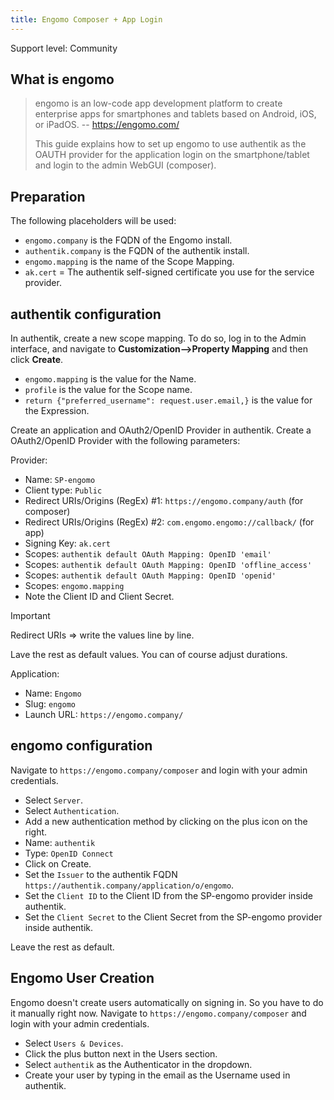 ```yaml
---
title: Engomo Composer + App Login
---
```


<span class="badge badge--secondary">Support level: Community</span>

## What is engomo

> engomo is an low-code app development platform to create enterprise apps for smartphones and tablets based on Android, iOS, or iPadOS.
> -- https://engomo.com/
>
> This guide explains how to set up engomo to use authentik as the OAUTH provider for the application login on the smartphone/tablet and login to the admin WebGUI (composer).

## Preparation

The following placeholders will be used:

-   `engomo.company` is the FQDN of the Engomo install.
-   `authentik.company` is the FQDN of the authentik install.
-   `engomo.mapping` is the name of the Scope Mapping.
-   `ak.cert` = The authentik self-signed certificate you use for the service provider.

## authentik configuration

In authentik, create a new scope mapping. To do so, log in to the Admin interface, and navigate to **Customization-->Property Mapping** and then click **Create**.

-   `engomo.mapping` is the value for the Name.
-   `profile` is the value for the Scope name.
-   `return {"preferred_username": request.user.email,}` is the value for the Expression.

Create an application and OAuth2/OpenID Provider in authentik. Create a OAuth2/OpenID Provider with the following parameters:

Provider:

-   Name: `SP-engomo`
-   Client type: `Public`    
-   Redirect URIs/Origins (RegEx) #1: `https://engomo.company/auth` (for composer)
-   Redirect URIs/Origins (RegEx) #2: `com.engomo.engomo://callback/` (for app)
-   Signing Key: `ak.cert`
-   Scopes: `authentik default OAuth Mapping: OpenID 'email'`
-   Scopes: `authentik default OAuth Mapping: OpenID 'offline_access'`
-   Scopes: `authentik default OAuth Mapping: OpenID 'openid'`
-   Scopes: `engomo.mapping`
-   Note the Client ID and Client Secret.

> [!IMPORTANT]
> Redirect URIs => write the values line by line.

Lave the rest as default values. You can of course adjust durations.

Application:

-   Name: `Engomo`
-   Slug: `engomo`
-   Launch URL: `https://engomo.company/`

## engomo configuration

Navigate to `https://engomo.company/composer` and login with your admin credentials.

-   Select `Server`.
-   Select `Authentication`.
-   Add a new authentication method by clicking on the plus icon on the right.
-   Name: `authentik`
-   Type: `OpenID Connect`
-   Click on Create.
-   Set the `Issuer` to the authentik FQDN `https://authentik.company/application/o/engomo`.
-   Set the `Client ID` to the Client ID from the SP-engomo provider inside authentik.
-   Set the `Client Secret` to the Client Secret from the SP-engomo provider inside authentik.

Leave the rest as default.

## Engomo User Creation

Engomo doesn't create users automatically on signing in. So you have to do it manually right now.
Navigate to `https://engomo.company/composer` and login with your admin credentials.

- Select `Users & Devices`.
- Click the plus button next in the Users section.
- Select `authentik` as the Authenticator in the dropdown.
- Create your user by typing in the email as the Username used in authentik.
